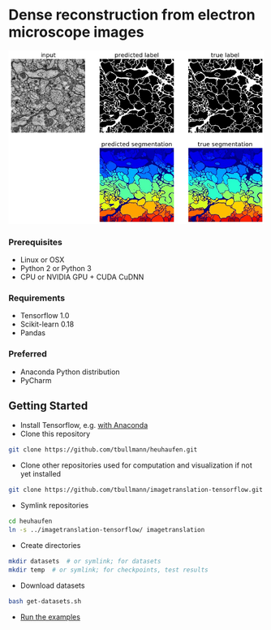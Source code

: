 # Dense reconstruction from electron microscope images

![Result](examples/Example_2D_3Labels_eval_membranes.jpg)

### Prerequisites
- Linux or OSX
- Python 2 or Python 3
- CPU or NVIDIA GPU + CUDA CuDNN

### Requirements
- Tensorflow 1.0
- Scikit-learn 0.18
- Pandas

### Preferred
- Anaconda Python distribution
- PyCharm

## Getting Started

- Install Tensorflow, e.g. [with Anaconda](https://www.tensorflow.org/install/install_mac#installing_with_anaconda)
- Clone this repository

```bash
git clone https://github.com/tbullmann/heuhaufen.git
```

- Clone other repositories used for computation and visualization if not yet installed

```bash
git clone https://github.com/tbullmann/imagetranslation-tensorflow.git
```

- Symlink repositories

```bash
cd heuhaufen
ln -s ../imagetranslation-tensorflow/ imagetranslation
```

- Create directories

```bash
mkdir datasets  # or symlink; for datasets
mkdir temp  # or symlink; for checkpoints, test results
```

- Download datasets
```bash
bash get-datasets.sh
```

- [Run the examples](examples/README.md)